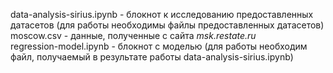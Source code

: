data-analysis-sirius.ipynb - блокнот к исследованию предоставленных датасетов (для работы необходимы файлы предоставленных датасетов)<br />
moscow.csv - данные, полученные с сайта *msk.restate.ru*<br />
regression-model.ipynb - блокнот с моделью (для работы необходим файл, получаемый в результате работы data-analysis-sirius.ipynb)
